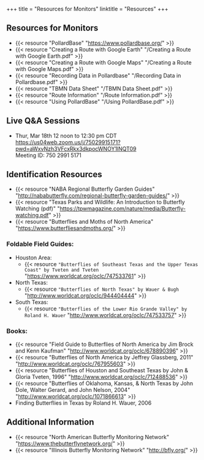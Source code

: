 +++
title = "Resources for Monitors"
linktitle = "Resources"
+++

## Resources for Monitors

- {{< resource "PollardBase" "https://www.pollardbase.org/" >}}
- {{< resource "Creating a Route with Google Earth" "/Creating a Route with Google Earth.pdf" >}}
- {{< resource "Creating a Route with Google Maps" "/Creating a Route with Google Maps.pdf" >}}
- {{< resource "Recording Data in Pollardbase" "/Recording Data in Pollardbase.pdf" >}}
- {{< resource "TBMN Data Sheet" "/TBMN Data Sheet.pdf" >}}
- {{< resource "Route Information" "/Route Information.pdf" >}}
- {{< resource "Using PollardBase" "/Using PollardBase.pdf" >}}

## Live Q&A Sessions

- Thur, Mar 18th 12 noon to 12:30 pm CDT  
<https://us04web.zoom.us/j/75029915171?pwd=aWxvNzh3VFcxRkx3dkpocWNOY1lNQT09>  
Meeting ID: 750 2991 5171

## Identification Resources

- {{< resource "NABA Regional Butterfly Garden Guides" "http://nababutterfly.com/regional-butterfly-garden-guides/" >}}
- {{< resource "Texas Parks and Wildlife: An Introduction to Butterfly Watching (pdf)" "https://tpwmagazine.com/nature/media/Butterfly-watching.pdf" >}}
- {{< resource "Butterflies and Moths of North America" "https://www.butterfliesandmoths.org/" >}}

### Foldable Field Guides:
      
- Houston Area:
  - {{< resource `"Butterflies of Southeast Texas and the Upper Texas Coast" by Tveten and Tveten` "https://www.worldcat.org/oclc/747533761" >}}
- North Texas:
  - {{< resource `"Butterflies of North Texas" by Wauer & Bugh` "http://www.worldcat.org/oclc/944404444" >}}
- South Texas:
  - {{< resource `"Butterflies of the Lower Rio Grande Valley" by Roland H. Wauer` "http://www.worldcat.org/oclc/747533757" >}}

### Books:

- {{< resource "Field Guide to Butterflies of North America by Jim Brock and Kenn Kaufman" "http://www.worldcat.org/oclc/678890396" >}}
- {{< resource "Butterflies of North America by Jeffrey Glassberg, 2011" "http://www.worldcat.org/oclc/767955603" >}}
- {{< resource "Butterflies of Houston and Southeast Texas by John & Gloria Tveten, 1996" "http://www.worldcat.org/oclc/712488536" >}}
- {{< resource "Butterflies of Oklahoma, Kansas, & North Texas by John Dole, Walter Gerard, and John Nelson, 2004" "http://www.worldcat.org/oclc/1071866613" >}}
- Finding Butterflies in Texas by Roland H. Wauer, 2006

## Additional Information

- {{< resource "North American Butterfly Monitoring Network" "https://www.thebutterflynetwork.org/" >}}
- {{< resource "Illinois Butterfly Monitoring Network" "http://bfly.org/" >}}
